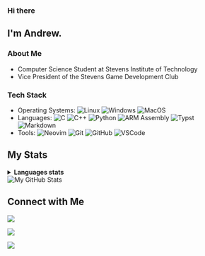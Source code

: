 ### Hi there

## I'm Andrew.

### About Me

- Computer Science Student at Stevens Institute of Technology
- Vice President of the Stevens Game Development Club

### Tech Stack
- Operating Systems:
    ![Linux](https://img.shields.io/badge/-Linux-333333?style=flat&logo=linux)
    ![Windows](https://img.shields.io/badge/-Windows-333333?style=flat&logo=windows)
    ![MacOS](https://img.shields.io/badge/-MacOS-333333?style=flat&logo=macos)
- Languages:
    ![C](https://img.shields.io/badge/-C-333333?style=flat&logo=c)
    ![C++](https://img.shields.io/badge/-C++-333333?logo=cplusplus&logoColor=blue)
    ![Python](https://img.shields.io/badge/-Python-333333?style=flat&logo=python)
    ![ARM Assembly](https://img.shields.io/badge/-ARM_Assembly-333333?style=flat&logo=ARM)
    ![Typst](https://img.shields.io/badge/-Typst-333333?style=flat&logo=Typst)
    ![Markdown](https://img.shields.io/badge/-Markdown-333333?style=flat&logo=markdown)
- Tools:
    ![Neovim](https://img.shields.io/badge/-Neovim-333333?style=flat&logo=neovim)
    ![Git](https://img.shields.io/badge/-Git-333333?style=flat&logo=git)
    ![GitHub](https://img.shields.io/badge/-GitHub-333333?style=flat&logo=github)
    ![VSCode](https://img.shields.io/badge/-VSCode-333333?style=flat&logo=visual-studio-code)

## My Stats
<details>
  <summary><b>Languages stats</b></summary>
  <br/>
  <picture align="left">
    <source media="(prefers-color-scheme: dark)" srcset="https://github-profile-summary-cards.vercel.app/api/cards/repos-per-language?username=aschombe&theme=nord_dark">
    <source media="(prefers-color-scheme: light)"srcset="https://github-profile-summary-cards.vercel.app/api/cards/repos-per-language?username=aschombe&theme=nord_bright">
    <img alt="Repos per language" src="https://github-profile-summary-cards.vercel.app/api/cards/repos-per-language?username=aschombe&theme=nord_dark">
  </picture>
  <picture align="right">
    <source media="(prefers-color-scheme: dark)" srcset="https://github-profile-summary-cards.vercel.app/api/cards/most-commit-language?username=aschombe&theme=nord_dark">
    <source media="(prefers-color-scheme: light)"srcset="https://github-profile-summary-cards.vercel.app/api/cards/most-commit-language?username=aschombe&theme=nord_bright">
    <img alt="Most commit languages" src="https://github-profile-summary-cards.vercel.app/api/cards/most-commit-language?username=aschombe&theme=nord_dark">
  </picture>
</details>

<picture>
  <source media="(prefers-color-scheme: dark)" srcset="https://github-profile-summary-cards.vercel.app/api/cards/profile-details?username=aschombe&theme=nord_dark">
  <source media="(prefers-color-scheme: light)"srcset="https://github-profile-summary-cards.vercel.app/api/cards/profile-details?username=aschombe&theme=nord_bright">
  <img alt="My GitHub Stats" src="https://github-profile-summary-cards.vercel.app/api/cards/profile-details?username=aschombe&theme=nord_dark">
</picture>

## Connect with Me

<a href="https://aschombe.github.io"><img src="https://img.shields.io/badge/-aschombe.github.io-333333?style=flat-square&logo=Firefox&logoColor=black"/></a>
<!-- linked in shields io for next one -->
<a href="https://www.linkedin.com/in/andrew-schomber/"><img src="https://img.shields.io/badge/-LinkedIn-333333?style=flat-square&logo=linkedin"/></a>
<!-- <a href="https://www.linkedin.com/in/andrew-schomber/"><img src="https://img.shields.io/badge/-Andrew%20Schomber-0077B5?style=flat-square&logo=Linkedin&logoColor=white"/></a> -->
<a href="mailto:aschombe@stevens.edu"><img src="https://img.shields.io/badge/-aschombe@stevens.edu-333333?style=flat-square&logo=Gmail"/></a>